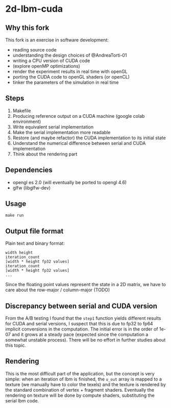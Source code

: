 # 2d-lbm-cuda


## Why this fork
This fork is an exercise in software development:
 * reading source code
 * understanding the design choices of @AndreaTorti-01
 * writing a CPU version of CUDA code
 * (explore openMP optimizations)
 * render the experiment results in real time with openGL
 * porting the CUDA code to openGL shaders (or openCL)
 * tinker the parameters of the simulation in real time


## Steps
 1. Makefile
 2. Producing reference output on a CUDA machine (google colab environment)
 3. Write equivalent serial implementation
 4. Make the serial implementation more readable
 5. Restore (and maybe refactor) the CUDA implementation to its initial state
 6. Understand the numerical difference between serial and CUDA implementation
 7. Think about the rendering part


## Dependencies
 * opengl es 2.0 (will eventually be ported to opengl 4.6)
 * glfw (libglfw-dev)


## Usage
`make run`


## Output file format
Plain text and binary format:

```
width height
iteration_count
[width * height fp32 values]
iteration_count
[width * height fp32 values]
...
```

Since the floating point values represent the state in a 2D matrix, we have to care about the row-major / column-major (TODO)


## Discrepancy between serial and CUDA version
From the A/B testing I found that the `step1` function yields different results for CUDA and serial versions, I suspect that this is due to fp32 to fp64 implicit conversions in the computation. The initial error is in the order of 1e-07 and it grows at a steady pace (expected since the computation a somewhat unstable process). There will be no effort in further studies about this topic.


## Rendering
This is the most difficult part of the application, but the concept is very simple: when an iteration of lbm is finished, the `u_out` array is mapped to a texture (we manually have to color the texels) and the texture is rendered by the standard combination of vertex + fragment shaders. Eventually the rendering on texture will be done by compute shaders, substituting the serial lbm code.
